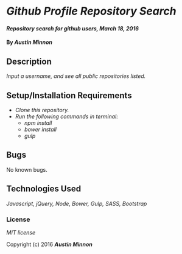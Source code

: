 # _Github Profile Repository Search_

#### _Repository search for github users, March 18, 2016_

#### By _**Austin Minnon**_

## Description

_Input a username, and see all public repositories listed._

## Setup/Installation Requirements

* _Clone this repository._
* _Run the following commands in terminal:_
  * _npm install_
  * _bower install_
  * _gulp_

## Bugs
 No known bugs.

## Technologies Used

_Javascript, jQuery, Node, Bower, Gulp, SASS, Bootstrap_

### License

_MIT license_

Copyright (c) 2016 _**Austin Minnon**_

